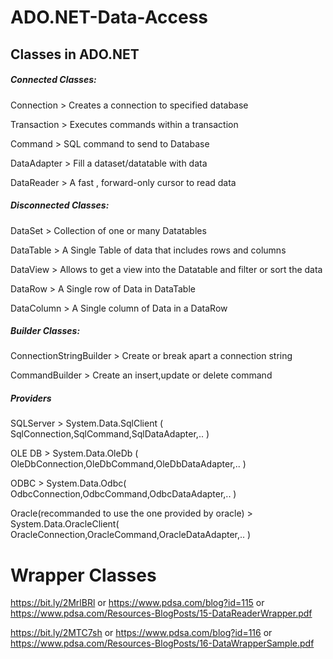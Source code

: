 # ADO.NET-Data-Access

## Classes in ADO.NET

##### Connected Classes:

Connection > Creates a connection to specified database

Transaction > Executes commands within a transaction

Command > SQL command to send to Database

DataAdapter > Fill a dataset/datatable with data

DataReader > A fast , forward-only cursor to read data

##### Disconnected Classes:

DataSet > Collection of one or many Datatables

DataTable > A Single Table of data that includes rows and columns

DataView > Allows to get a view into the Datatable and filter or sort the data

DataRow > A Single row of Data in DataTable

DataColumn > A Single column of Data in a DataRow

##### Builder Classes:

ConnectionStringBuilder > Create or break apart a connection string

CommandBuilder > Create an insert,update or delete command

##### Providers

SQLServer > System.Data.SqlClient ( SqlConnection,SqlCommand,SqlDataAdapter,.. )

OLE DB > System.Data.OleDb ( OleDbConnection,OleDbCommand,OleDbDataAdapter,.. )

ODBC > System.Data.Odbc( OdbcConnection,OdbcCommand,OdbcDataAdapter,.. )

Oracle(recommanded to use the one provided by oracle) > System.Data.OracleClient( OracleConnection,OracleCommand,OracleDataAdapter,.. )

# Wrapper Classes

https://bit.ly/2MrlBRl or https://www.pdsa.com/blog?id=115 or https://www.pdsa.com/Resources-BlogPosts/15-DataReaderWrapper.pdf

https://bit.ly/2MTC7sh or https://www.pdsa.com/blog?id=116 or https://www.pdsa.com/Resources-BlogPosts/16-DataWrapperSample.pdf
